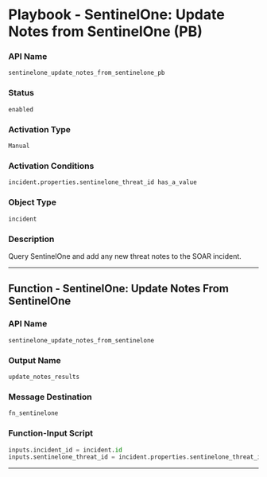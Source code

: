 <!--
    DO NOT MANUALLY EDIT THIS FILE
    THIS FILE IS AUTOMATICALLY GENERATED WITH resilient-sdk codegen
    Generated with resilient-sdk v50.0.141
-->

# Playbook - SentinelOne: Update Notes from SentinelOne (PB)

### API Name
`sentinelone_update_notes_from_sentinelone_pb`

### Status
`enabled`

### Activation Type
`Manual`

### Activation Conditions
`incident.properties.sentinelone_threat_id has_a_value`

### Object Type
`incident`

### Description
Query SentinelOne and add any new threat notes to the SOAR incident.


---
## Function - SentinelOne: Update Notes From SentinelOne

### API Name
`sentinelone_update_notes_from_sentinelone`

### Output Name
`update_notes_results`

### Message Destination
`fn_sentinelone`

### Function-Input Script
```python
inputs.incident_id = incident.id
inputs.sentinelone_threat_id = incident.properties.sentinelone_threat_id
```

---


